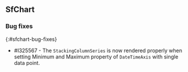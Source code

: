 ## SfChart

### Bug fixes
{:#sfchart-bug-fixes}

* \#I325567 - The `StackingColumnSeries` is now rendered properly when setting Minimum and Maximum property of `DateTimeAxis` with single data point.